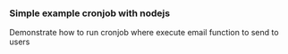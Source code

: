 ### Simple example cronjob with nodejs
Demonstrate how to run cronjob where execute email function to send to users 